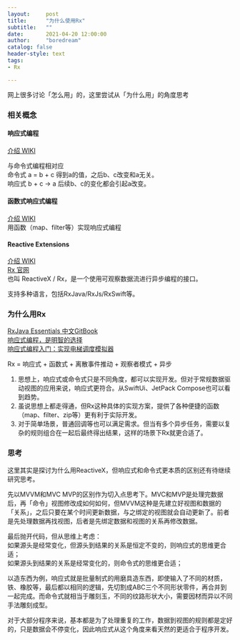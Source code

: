```yaml
---
layout:     post
title:      "为什么使用Rx"
subtitle:   ""
date:       2021-04-20 12:00:00
author:     "boredream"
catalog: false
header-style: text
tags:
- Rx

---
```


网上很多讨论「怎么用」的，这里尝试从「为什么用」的角度思考

### 相关概念
#### 响应式编程
[介绍 WIKI](https://en.wikipedia.org/wiki/Reactive_programming)  
  
与命令式编程相对应  
命令式 a = b + c 得到a的值，之后b、c改变和a无关。  
响应式 b + c -> a 后续b、c的变化都会引起a改变。  


#### 函数式响应式编程
[介绍 WIKI](https://zh.wikipedia.org/wiki/%E5%87%BD%E6%95%B0%E5%BC%8F%E5%93%8D%E5%BA%94%E5%BC%8F%E7%BC%96%E7%A8%8B)  
用函数（map、filter等）实现响应式编程

#### Reactive Extensions
[介绍 WIKI](https://en.wikipedia.org/wiki/ReactiveX)  
[Rx 官网](http://reactivex.io/)  
也叫 ReactiveX / Rx，是一个使用可观察数据流进行异步编程的接口。  
  
支持多种语言，包括RxJava/RxJs/RxSwift等。

### 为什么用Rx
[RxJava Essentials 中文GitBook](https://rxjava.yuxingxin.com/why_observables)  
[响应式编程，是明智的选择](https://juejin.cn/post/6844903542067560461)  
[响应式编程入门：实现电梯调度模拟器](https://juejin.cn/post/6844903493006786568)  
    
Rx = 响应式 + 函数式 + 离散事件推动 + 观察者模式 + 异步  
    
1. 思想上，响应式或命令式只是不同角度，都可以实现开发。但对于常规数据驱动视图的应用来说，响应式更符合。从SwiftUi、JetPack Compose也可以看到趋势。
2. 虽说思想上都走得通，但Rx这种具体的实现方案，提供了各种便捷的函数（map、filter、zip等）更有利于实际开发。
3. 对于简单场景，普通回调等也可以满足需求。但当有多个异步任务，需要以复杂的规则组合在一起后最终得出结果，这样的场景下Rx就更合适了。

### 思考
这里其实是探讨为什么用ReactiveX，但响应式和命令式更本质的区别还有待继续研究思考。  
  
先以MVVM和MVC MVP的区别作为切入点思考下。MVC和MVP是处理完数据后，再「命令」视图修改成如何如何，但MVVM这种是先建立好视图和数据的「关系」，之后只要在某个时间更新数据，与之绑定的视图就会自动更新了。前者是先处理数据再找视图，后者是先绑定数据和视图的关系再修改数据。  
  
最后抛开代码，但从思维上考虑：  
如果源头是经常变化，但源头到结果的关系是恒定不变的，则响应式的思维更合适；  
如果源头到结果的关系是经常变化的，则命令式的思维更合适；  
  
以造东西为例，响应式就是批量制式的用磨具造东西，即使输入了不同的材质，铁、橡胶等，最后都以相同的逻辑，先切割成ABC三个不同形状零件，再合并到一起完成。而命令式就相当于雕刻玉，不同的纹路形状大小，需要因材而异以不同手法雕刻成型。
  
对于大部分程序来说，基本都是为了处理重复的工作，数据到视图的规则都是定好的，只是数据会不停变化，因此响应式从这个角度来看天然的更适合于程序开发。
